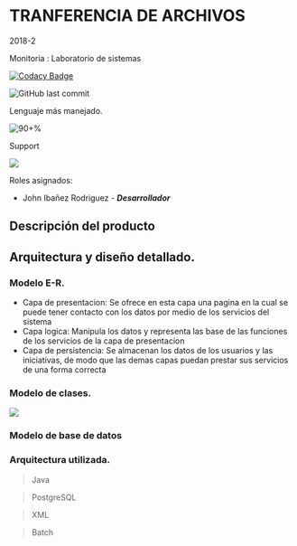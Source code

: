 
# TRANFERENCIA DE ARCHIVOS
2018-2

Monitoria : Laboratorio de sistemas

[![Codacy Badge](https://api.codacy.com/project/badge/Grade/df36f470f0cb447c865a2f7f6e22fab1)](https://www.codacy.com/app/CrkJohn/fileTransfer?utm_source=github.com&amp;utm_medium=referral&amp;utm_content=CrkJohn/fileTransfer&amp;utm_campaign=Badge_Grade)


![GitHub last commit](https://img.shields.io/github/last-commit/CrkJohn/fileTransfer.svg?style=for-the-badge)


Lenguaje más manejado.

![90+%]( https://img.shields.io/github/languages/top/crkJohn/fileTransfer.svg?style=for-the-badge&colorB=red)

Support

![](https://img.shields.io/badge/platform-windows-lightgrey.svg?colorB=blue)

Roles asignados:
	
 - John Ibañez Rodriguez  - 	 ***Desarrollador***
 

## Descripción del producto




## Arquitectura y diseño detallado. 

### Modelo  E-R.

 - Capa de presentacion:
	 Se ofrece en esta capa una pagina en la cual se puede tener contacto con los datos por medio de los servicios del sistema
 - Capa logica:
 Manipula los datos y representa las base de las funciones de los servicios de la capa de presentacion
 - Capa de persistencia:
 Se almacenan los datos de los usuarios y las iniciativas, de modo que las demas capas puedan prestar sus servicios de una forma correcta

### Modelo de clases.

![](https://github.com/CrkJohn/fileTransfer/blob/master/img/DiagramaExtendidoEntites.png)
### Modelo de base de datos



### Arquitectura utilizada.

> Java

> PostgreSQL

> XML

> Batch






